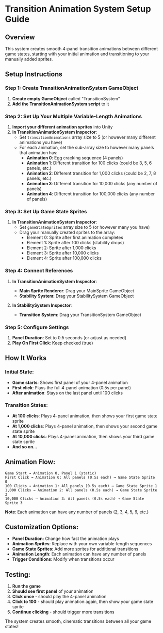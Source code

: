 # Transition Animation System Setup Guide

## Overview
This system creates smooth 4-panel transition animations between different game states, starting with your initial animation and transitioning to your manually added sprites.

## Setup Instructions

### Step 1: Create TransitionAnimationSystem GameObject
1. **Create empty GameObject** called "TransitionSystem"
2. **Add the TransitionAnimationSystem script** to it

### Step 2: Set Up Your Multiple Variable-Length Animations
1. **Import your different animation sprites** into Unity
2. **In TransitionAnimationSystem Inspector**:
   - Set `transitionAnimations` array size to 5 (or however many different animations you have)
   - For each animation, set the sub-array size to however many panels that animation has:
     - **Animation 0**: Egg cracking sequence (4 panels)
     - **Animation 1**: Different transition for 100 clicks (could be 3, 5, 6 panels, etc.)
     - **Animation 2**: Different transition for 1,000 clicks (could be 2, 7, 8 panels, etc.)
     - **Animation 3**: Different transition for 10,000 clicks (any number of panels)
     - **Animation 4**: Different transition for 100,000 clicks (any number of panels)

### Step 3: Set Up Game State Sprites
1. **In TransitionAnimationSystem Inspector**:
   - Set `gameStateSprites` array size to 5 (or however many you have)
   - Drag your manually created sprites to the array:
     - Element 0: Sprite after first animation completes
     - Element 1: Sprite after 100 clicks (stability drops)
     - Element 2: Sprite after 1,000 clicks
     - Element 3: Sprite after 10,000 clicks
     - Element 4: Sprite after 100,000 clicks

### Step 4: Connect References
1. **In TransitionAnimationSystem Inspector**:
   - **Main Sprite Renderer**: Drag your MainSprite GameObject
   - **Stability System**: Drag your StabilitySystem GameObject

2. **In StabilitySystem Inspector**:
   - **Transition System**: Drag your TransitionSystem GameObject

### Step 5: Configure Settings
1. **Panel Duration**: Set to 0.5 seconds (or adjust as needed)
2. **Play On First Click**: Keep checked (true)

## How It Works

### Initial State:
- **Game starts**: Shows first panel of your 4-panel animation
- **First click**: Plays the full 4-panel animation (0.5s per panel)
- **After animation**: Stays on the last panel until 100 clicks

### Transition States:
- **At 100 clicks**: Plays 4-panel animation, then shows your first game state sprite
- **At 1,000 clicks**: Plays 4-panel animation, then shows your second game state sprite
- **At 10,000 clicks**: Plays 4-panel animation, then shows your third game state sprite
- **And so on...**

## Animation Flow:
```
Game Start → Animation 0, Panel 1 (static)
First Click → Animation 0: All panels (0.5s each) → Game State Sprite 0
100 Clicks → Animation 1: All panels (0.5s each) → Game State Sprite 1
1,000 Clicks → Animation 2: All panels (0.5s each) → Game State Sprite 2
10,000 Clicks → Animation 3: All panels (0.5s each) → Game State Sprite 3
```

**Note**: Each animation can have any number of panels (2, 3, 4, 5, 6, etc.)

## Customization Options:
- **Panel Duration**: Change how fast the animation plays
- **Animation Sprites**: Replace with your own variable-length sequences
- **Game State Sprites**: Add more sprites for additional transitions
- **Animation Length**: Each animation can have any number of panels
- **Trigger Conditions**: Modify when transitions occur

## Testing:
1. **Run the game**
2. **Should see first panel** of your animation
3. **Click once** - should play the 4-panel animation
4. **Click to 100** - should play animation again, then show your game state sprite
5. **Continue clicking** - should trigger more transitions

The system creates smooth, cinematic transitions between all your game states!
